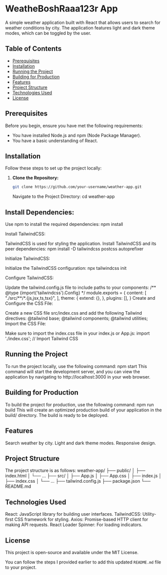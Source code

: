 # WeatheBoshRaaa123r App

A simple weather application built with React that allows users to search for weather conditions by city. The application features light and dark theme modes, which can be toggled by the user.

## Table of Contents

- [Prerequisites](#prerequisites)
- [Installation](#installation)
- [Running the Project](#running-the-project)
- [Building for Production](#building-for-production)
- [Features](#features)
- [Project Structure](#project-structure)
- [Technologies Used](#technologies-used)
- [License](#license)

## Prerequisites

Before you begin, ensure you have met the following requirements:

- You have installed Node.js and npm (Node Package Manager).
- You have a basic understanding of React.

## Installation

Follow these steps to set up the project locally:

1. **Clone the Repository:**

   ```bash
   git clone https://github.com/your-username/weather-app.git
   ```

   Navigate to the Project Directory:
   cd weather-app

## Install Dependencies:

Use npm to install the required dependencies:
npm install

Install TailwindCSS:

TailwindCSS is used for styling the application. Install TailwindCSS and its peer dependencies:
npm install -D tailwindcss postcss autoprefixer

Initialize TailwindCSS:

Initialize the TailwindCSS configuration:
npx tailwindcss init

Configure TailwindCSS:

Update the tailwind.config.js file to include paths to your components:
/** @type {import('tailwindcss').Config} \*/
module.exports = {
content: [
"./src/**/\*.{js,jsx,ts,tsx}",
],
theme: {
extend: {},
},
plugins: [],
}
Create and Configure the CSS File:

Create a new CSS file src/index.css and add the following Tailwind directives:
@tailwind base;
@tailwind components;
@tailwind utilities;
Import the CSS File:

Make sure to import the index.css file in your index.js or App.js:
import './index.css'; // Import Tailwind CSS

## Running the Project

To run the project locally, use the following command:
npm start
This command will start the development server, and you can view the application by navigating to http://localhost:3000 in your web browser.

## Building for Production

To build the project for production, use the following command:
npm run build
This will create an optimized production build of your application in the build/ directory. The build is ready to be deployed.

## Features

Search weather by city.
Light and dark theme modes.
Responsive design.

## Project Structure

The project structure is as follows:
weather-app/
├── public/
│ ├── index.html
│ └── ...
├── src/
│ ├── App.js
│ ├── App.css
│ ├── index.js
│ ├── index.css
│ └── ...
├── tailwind.config.js
├── package.json
└── README.md

## Technologies Used

React: JavaScript library for building user interfaces.
TailwindCSS: Utility-first CSS framework for styling.
Axios: Promise-based HTTP client for making API requests.
React Loader Spinner: For loading indicators.

## License

This project is open-source and available under the MIT License.

You can follow the steps I provided earlier to add this updated `README.md` file to your project.
